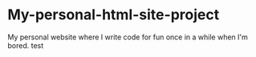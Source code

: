 # My-personal-html-site-project
My personal website where I write code for fun once in a while when I'm bored. test
